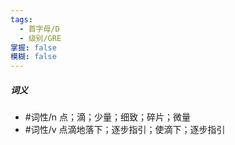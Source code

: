 ```yaml
---
tags:
  - 首字母/D
  - 级别/GRE
掌握: false
模糊: false
---
```

##### 词义
- #词性/n  点；滴；少量；细致；碎片；微量
- #词性/v  点滴地落下；逐步指引；使滴下；逐步指引
